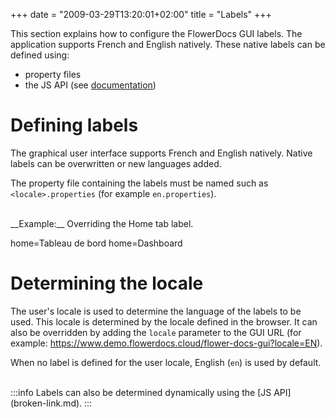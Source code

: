 +++
date = "2009-03-29T13:20:01+02:00"
title = "Labels"
+++

This section explains how to configure the FlowerDocs GUI labels. The application supports French and English natively.
These native labels can be defined using: 

* property files
* the JS API (see [documentation](broken-link.md))

# Defining labels

The graphical user interface supports French and English natively. Native labels can be overwritten or new languages added.

The property file containing the labels must be named such as `<locale>.properties` (for example `en.properties`).

<br/>
__Example:__ Overriding the Home tab label.

home=Tableau de bord
home=Dashboard

# Determining the locale

The user's locale is used to determine the language of the labels to be used. This locale is determined by the locale defined in the browser.
It can also be overridden by adding the `locale` parameter to the GUI URL (for example: https://www.demo.flowerdocs.cloud/flower-docs-gui?locale=EN).

When no label is defined for the user locale, English (`en`) is used by default.

<br/>
:::info
Labels can also be determined dynamically using the [JS API](broken-link.md).
:::
